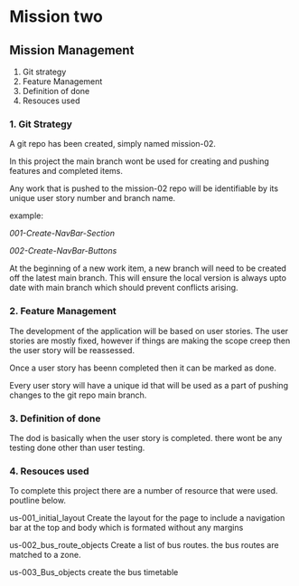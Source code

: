 # Mission two 
## Mission Management
1. Git strategy
2. Feature Management
3. Definition of done
4. Resouces used

### 1. Git Strategy
A git repo has been created, simply named mission-02.

In this project the main branch wont be used for creating and pushing features and completed items.

Any work that is pushed to the mission-02 repo will be identifiable by its unique user story number and branch name.

example:

 _001-Create-NavBar-Section_

 _002-Create-NavBar-Buttons_

 At the beginning of a new work item, a new branch will need to be created off the latest main branch. This will ensure the local version is always upto date with main branch  which should prevent conflicts arising.

### 2. Feature Management

The development of the application will be based on user stories. The user stories are mostly fixed, however if things are making the scope creep then the user story will be reassessed.

Once a user story has beenn completed then it can be marked as done.

Every user story will have a unique id that will be used as a part of pushing changes to the git repo main branch.

### 3. Definition of done
The dod is basically when the user story is completed. there wont be any testing done other than user testing.

### 4. Resouces used

To complete this project there are a number of resource that were used. poutline below.

us-001_initial_layout
Create the layout for the page to include a navigation bar at the top and body which is formated without any margins

us-002_bus_route_objects
Create a list of bus routes. the bus routes are matched to a zone.

us-003_Bus_objects
create the bus timetable
